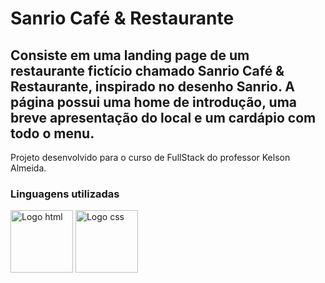 <h1>Sanrio Café & Restaurante</h1>

<h2>Consiste em uma landing page de um restaurante fictício chamado Sanrio Café & Restaurante, inspirado no desenho Sanrio. A página possui uma home de introdução, uma breve apresentação do local e um cardápio com todo o menu.</h2>

<p>Projeto desenvolvido para o curso de FullStack do professor Kelson Almeida.</p>

<h3>Linguagens utilizadas</h3>

<img src="https://www.w3.org/html/logo/downloads/HTML5_Badge_512.png" alt="Logo html" width="100px" height="100px">
<img src="https://upload.wikimedia.org/wikipedia/commons/thumb/6/62/CSS3_logo.svg/800px-CSS3_logo.svg.png" alt="Logo css" width="100px" height="100px">